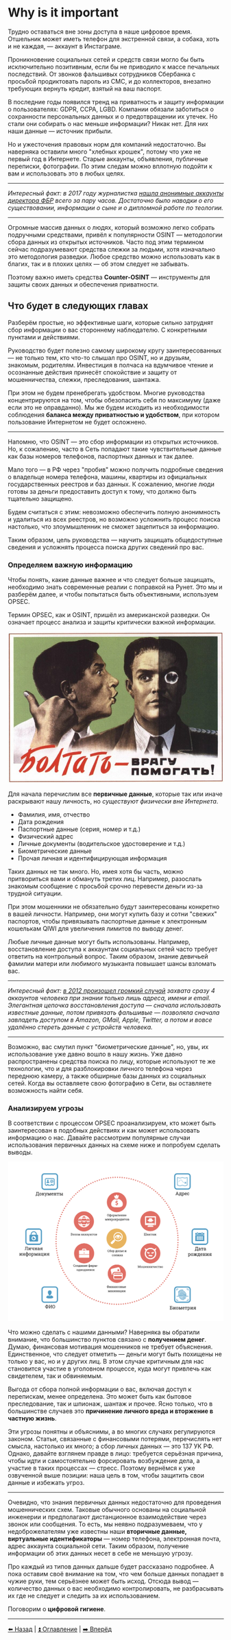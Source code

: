 # Why is it important

Трудно оставаться вне зоны доступа в наше цифровое время. Отшельник может иметь телефон для экстренной связи, а собака, хоть и не каждая, — аккаунт в Инстаграме.

Проникновение социальных сетей и средств связи могло бы быть исключительно позитивным, если бы не приводило к массе печальных последствий. От звонков фальшивых сотрудников Сбербанка с просьбой продиктовать пароль из СМС, и до коллекторов, внезапно требующих вернуть кредит, взятый на ваш паспорт.

В последние годы появился тренд на приватность и защиту информации о пользователях: GDPR, CCPA, LGBD. Компании обязали заботиться о сохранности персональных данных и о предотвращении их утечек. Но стали они собирать о нас меньше информации? Никак нет. Для них наши данные — источник прибыли. 

Но и ужесточения правовых норм для компаний недостаточно. Вы наверняка оставили много "хлебных крошек", потому что уже не первый год в Интернете. Старые аккаунты, объявления, публичные переписки, фотографии. По этим следам можно вплотную подойти к вам и использовать это в любых целях.  

---

*Интересный факт: в 2017 году журналистка [нашла анонимные аккаунты директора ФБР](https://gizmodo.com/this-is-almost-certainly-james-comey-s-twitter-account-1793843641) всего за пару часов. Достаточно было наводки о его существовании, информации о сыне и о дипломной работе по теологии.*

---

Огромные массив данных о людях, который возможно легко собрать подручными средствами, привёл к популярности OSINT — методологии сбора данных из открытых источников. Часто под этим термином сейчас подразумевают средства слежки за людьми, хотя изначально это методология разведки. Любое средство можно использовать как в благих, так и в плохих целях — об этом следует не забывать.


Поэтому важно иметь средства **Counter-OSINT** — инструменты для защиты своих данных и обеспечения приватности.

## Что будет в следующих главах

Разберём простые, но эффективные шаги, которые сильно затруднят сбор информации о вас стороннему наблюдателю. С конкретными пунктами и действиями.

Руководство будет полезно самому широкому кругу заинтересованных — не только тем, кто что-то слышал про OSINT, но и друзьям, знакомым, родителям. Инвестиция в полчаса на вдумчивое чтение и осознанные действия принесёт спокойствие и защиту от мошенничества, слежки, преследования, шантажа.

При этом не будем пренебрегать удобством. Многие руководства концентрируются на том, чтобы обезопасить себя по максимуму (даже если это не оправданно). Мы же будем исходить из необходимости соблюдения **баланса между приватностью и удобством**, при котором пользование Интернетом не будет осложнено.

---

Напомню, что OSINT — это сбор информации из открытых источников. Но, к сожалению, часто в Сеть попадают такие чувствительные данные как базы номеров телефонов, паспортных данных и так далее.

Мало того — в РФ через "пробив" можно получить подробные сведения о владельце номера телефона, машины, квартиры из официальных государственных реестров и баз данных. К сожалению, многие люди готовы за деньги предоставить доступ к тому, что должно быть тщательно защищено.

Будем считаться с этим: невозможно обеспечить полную анонимность и удалиться из всех реестров, но возможно усложнить процесс поиска настолько, что злоумышленник не сможет зацепиться за информацию.

Таким образом, цель руководства — научить защищать общедоступные сведения и усложнять процесса поиска других сведений про вас.

### Определяем важную информацию

Чтобы понять, какие данные важнее и что следует больше защищать, необходимо знать современные реалии с поправкой на Рунет. Это мы и разберём далее, и чтобы попытаться быть объективными, используем OPSEC.

Термин OPSEC, как и OSINT, пришёл из американской разведки. Он означает процесс анализа и защиты критически важной информации.

![Болтать - врагу помогать!](../img/37ddd605b06fdfb1793be.png)

Для начала перечислим все **первичные данные**, которые так или иначе раскрывают нашу личность, но *существуют физически вне Интернета*. 

- Фамилия, имя, отчество
- Дата рождения
- Паспортные данные (серия, номер и т.д.)
- Физический адрес
- Личные документы (водительское удостоверение и т.д.)
- Биометрические данные
- Прочая личная и идентифицирующая информация

Таких данных не так много. Но, имея хотя бы часть, можно притвориться вами и обмануть третих лиц. Например, разослать знакомым сообщение с просьбой срочно перевести деньги из-за трудной ситуации.

При этом мошенники не обязательно будут заинтересованы конкретно в вашей личности. Например, они могут купить базу и сотни "свежих" паспортов, чтобы привязывать паспортные данные к электронным кошелькам QIWI для увеличения лимитов по выводу денег.

Любые личные данные могут быть использованы. Например, восстановление доступа к аккаунтам социальных сетей часто требует ответить на контрольный вопрос. Таким образом, знание девичьей фамилии матери или любимого музыканта повышает шансы взломать вас.

---

*Интересный факт: [в 2012 произошел громкий случай](https://habr.com/ru/post/149179/) захвата сразу 4 аккаунтов человека при знании только лишь адреса, имени и email. Элегантная цепочка восстановления доступа — сначала использовать известные данные, потом привязать фальшивые — позволяла сначала завладеть доступом в Amazon, GMail, Apple, Twitter, а потом и вовсе удалённо стереть данные с устройств человека.*

---

Возможно, вас смутил пункт "биометрические данные", но, увы, их использование уже давно вошло в нашу жизнь. Уже давно распространены средства поиска по лицу, которые используют те же технологии, что и для разблокировки личного телефона через переднюю камеру, а также обширные базы данных из социальных сетей. Когда вы оставляете свою фотографию в Сети, вы оставляете возможность найти себя.

### Анализируем угрозы

В соответствии с процессом OPSEC проанализируем, кто может быть заинтересован в подобных действиях и как может использовать информацию о нас. Давайте рассмотрим популярные случаи использования первичных данных на схеме ниже и попробуем сделать выводы. 

![Что можно сделать с нашими данными?](../img/0869d0a1e60173af48378.png)

Что можно сделать с нашими данными?
Наверняка вы обратили внимание, что большинство пунктов связано с **получением денег**. Думаю, финансовая мотивация мошенников не требует объяснения. Единственное, что следует отметить — деньги могут быть похищены не только у вас, но и у других лиц. В этом случае критичным для нас становится участие в уголовном процессе, куда могут привлечь как свидетелем, так и обвиняемым. 

Выгода от сбора полной информации о вас, включая доступ к перепискам, менее определена. Это может быть как бытовое преследование, так и шпионаж, шантаж и прочее. Ясно только, что в большинстве случаев это **причинение личного вреда и вторжение в частную жизнь**.

Эти угрозы понятны и объяснимы, а во многих случаях регулируются законом. Статьи, связанные с финансовыми потерями, перечислять нет смысла, настолько их много; а сбор личных данных — это 137 УК РФ. Однако, давайте взглянем правде в лицо: требуется серьёзная причина, чтобы идти и самостоятельно форсировать возбуждение дела, а участие в таких процессах — стресс. Поэтому вернёмся к уже озвученной выше позиции: наша цель в том, чтобы защитить свои данные и избежать угроз.

---

Очевидно, что знания первичных данных недостаточно для проведения мошеннических схем. Таковые обычного основаны на социальной инженерии и предполагают дистанционное взаимодействие через звонок или сообщения. То есть, мы неявно подразумеваем, что у недоброжелателям уже известны наши **вторичные данные, виртуальные идентификаторы** — номер телефона, электронная почта, адрес аккаунта социальной сети. Таким образом, получение информации об этих данных несет в себе не меньшую угрозу.

Про каждый из типов данных дальше будет рассказано подробнее. А пока оставим своё внимание на том, что чем больше данных попадает в чужие руки, тем серьёзнее может быть исход. Отсюда вывод — количество данных о вас необходимо контролировать, не разбрасывать их где не следует и следить за их использованием.

Поговорим о **цифровой гигиене**.

---

[⬅️ Назад](./intro.md) | [⏫ Оглавление](../README.md) | [➡️ Вперёд](./hygiene.md)

